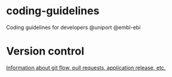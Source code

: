 # coding-guidelines
Coding guidelines for developers @uniport @embl-ebi

# Version control
[Information about git flow, pull requests, application release, etc.](Version_control.md)
